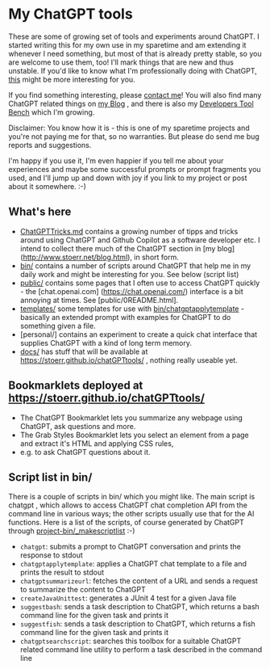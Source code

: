 # My ChatGPT tools

These are some of growing set of tools and experiments around ChatGPT.
I started writing this for my own use in my sparetime and am extending it whenever I need something,
but most of that is already pretty stable, so you are welcome to use them, too!
I'll mark things that are new and thus unstable.
If you'd like to know what I'm professionally doing with ChatGPT,
[this](https://github.com/ist-dresden/composum-chatgpt-integration) might be more interesting for you.

If you find something interesting, please [contact me](http://www.stoerr.net/)!
You will also find many ChatGPT related things on [my Blog](http://www.stoerr.net/blog.html) , and there is also my
[Developers Tool Bench](https://github.com/stoerr/DevelopersChatGPTToolBench) which I'm growing.

Disclaimer: You know how it is - this is one of my sparetime projects and you're not paying me for that, so no 
warranties. But please do send me bug reports and suggestions.

I'm happy if you use it, I'm even happier if you tell me about your experiences and maybe some successful 
prompts or prompt fragments you used, and I'll jump up and down with joy if you link to my project or post about it 
somewhere. :-)

## What's here

- [ChatGPTTricks.md](ChatGPTTricks.md) contains a growing number of tipps and tricks around using ChatGPT and Github
  Copilot as a software developer etc. I intend to collect there much of the ChatGPT section in [my blog]
  (http://www.stoerr.net/blog.html), in short form.
- [bin/](bin/) contains a number of scripts around ChatGPT that help me in my daily work and might be interesting for
  you. See below (script list)
- [public/](docs/chatgpttools/) contains some pages that I often use to access ChatGPT quickly - the [chat.openai.com]
  (https://chat.openai.com/) interface is a bit annoying at times. See [public/0README.html].
- [templates/](templates/) some templates for use with [bin/chatgptapplytemplate](bin/chatgptapplytemplate) -
  basically an extended prompt with examples for ChatGPT to do something given a file.
- [personal/] contains an experiment to create a quick chat interface that supplies ChatGPT with a kind of long term
  memory.
- [docs/](docs/) has stuff that will be available at https://stoerr.github.io/chatGPTtools/ , nothing really useable
  yet.

## Bookmarklets deployed at https://stoerr.github.io/chatGPTtools/

- The ChatGPT Bookmarklet lets you summarize any webpage using ChatGPT, ask questions and more.
- The Grab Styles Bookmarklet lets you select an element from a page and extract it's HTML and applying CSS rules,
- e.g. to ask ChatGPT questions about it.

## Script list in bin/

There is a couple of scripts in bin/ which you might like. The main script is chatgpt , which allows to access
ChatGPT chat completion API from the command line in various ways; the other scripts usually use that for the AI
functions. Here is a list of the scripts, of course generated by ChatGPT through
[project-bin/_makescriptlist](project-bin/_makescriptlist) :-)

<!-- Start scriptlist -->

- `chatgpt`: submits a prompt to ChatGPT conversation and prints the response to stdout
- `chatgptapplytemplate`: applies a ChatGPT chat template to a file and prints the result to stdout
- `chatgptsummarizeurl`: fetches the content of a URL and sends a request to summarize the content to ChatGPT
- `createJavaUnittest`: generates a JUnit 4 test for a given Java file
- `suggestbash`: sends a task description to ChatGPT, which returns a bash command line for the given task and prints it
- `suggestfish`: sends a task description to ChatGPT, which returns a fish command line for the given task and prints it
- `chatgptsearchscript`: searches this toolbox for a suitable ChatGPT related command line utility to perform a task
  described in the command line

<!-- End scriptlist -->
